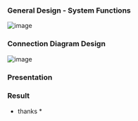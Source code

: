 
### General Design - System Functions
![image](https://github.com/user-attachments/assets/efd07ed0-ad4a-4d05-bfcb-47077423ba93)
### Connection Diagram Design
![image](https://github.com/user-attachments/assets/d1a8fccb-c97a-4281-b0ea-3c755d4f9c61)
### Presentation
### Result
* thanks *

